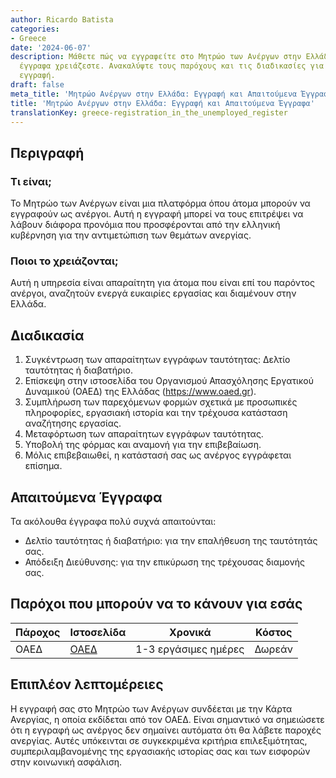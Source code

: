 ```yaml
---
author: Ricardo Batista
categories:
- Greece
date: '2024-06-07'
description: Μάθετε πώς να εγγραφείτε στο Μητρώο των Ανέργων στην Ελλάδα και ποια
  έγγραφα χρειάζεστε. Ανακαλύψτε τους παρόχους και τις διαδικασίες για την επίσημη
  εγγραφή.
draft: false
meta_title: 'Μητρώο Ανέργων στην Ελλάδα: Εγγραφή και Απαιτούμενα Έγγραφα'
title: 'Μητρώο Ανέργων στην Ελλάδα: Εγγραφή και Απαιτούμενα Έγγραφα'
translationKey: greece-registration_in_the_unemployed_register
---
```



## Περιγραφή
### Τι είναι;
Το Μητρώο των Ανέργων είναι μια πλατφόρμα όπου άτομα μπορούν να εγγραφούν ως ανέργοι. Αυτή η εγγραφή μπορεί να τους επιτρέψει να λάβουν διάφορα προνόμια που προσφέρονται από την ελληνική κυβέρνηση για την αντιμετώπιση των θεμάτων ανεργίας.

### Ποιοι το χρειάζονται;
Αυτή η υπηρεσία είναι απαραίτητη για άτομα που είναι επί του παρόντος ανέργοι, αναζητούν ενεργά ευκαιρίες εργασίας και διαμένουν στην Ελλάδα.

## Διαδικασία
1. Συγκέντρωση των απαραίτητων εγγράφων ταυτότητας: Δελτίο ταυτότητας ή διαβατήριο.
2. Επίσκεψη στην ιστοσελίδα του Οργανισμού Απασχόλησης Εργατικού Δυναμικού (ΟΑΕΔ) της Ελλάδας (https://www.oaed.gr).
3. Συμπλήρωση των παρεχόμενων φορμών σχετικά με προσωπικές πληροφορίες, εργασιακή ιστορία και την τρέχουσα κατάσταση αναζήτησης εργασίας.
4. Μεταφόρτωση των απαραίτητων εγγράφων ταυτότητας.
5. Υποβολή της φόρμας και αναμονή για την επιβεβαίωση.
6. Μόλις επιβεβαιωθεί, η κατάστασή σας ως ανέργος εγγράφεται επίσημα.

## Απαιτούμενα Έγγραφα
Τα ακόλουθα έγγραφα πολύ συχνά απαιτούνται:
- Δελτίο ταυτότητας ή διαβατήριο: για την επαλήθευση της ταυτότητάς σας.
- Απόδειξη Διεύθυνσης: για την επικύρωση της τρέχουσας διαμονής σας.

## Παρόχοι που μπορούν να το κάνουν για εσάς

| Πάροχος        |     Ιστοσελίδα       |     Χρονικά    |       Κόστος      |
| --------------- |   ---------------    |   :-------------: | :-------------: |
| ΟΑΕΔ            |  [ΟΑΕΔ](https://www.oaed.gr) |  1-3 εργάσιμες ημέρες  |     Δωρεάν    |

## Επιπλέον λεπτομέρειες
Η εγγραφή σας στο Μητρώο των Ανέργων συνδέεται με την Κάρτα Ανεργίας, η οποία εκδίδεται από τον ΟΑΕΔ. Είναι σημαντικό να σημειώσετε ότι η εγγραφή ως ανέργος δεν σημαίνει αυτόματα ότι θα λάβετε παροχές ανεργίας. Αυτές υπόκεινται σε συγκεκριμένα κριτήρια επιλεξιμότητας, συμπεριλαμβανομένης της εργασιακής ιστορίας σας και των εισφορών στην κοινωνική ασφάλιση.